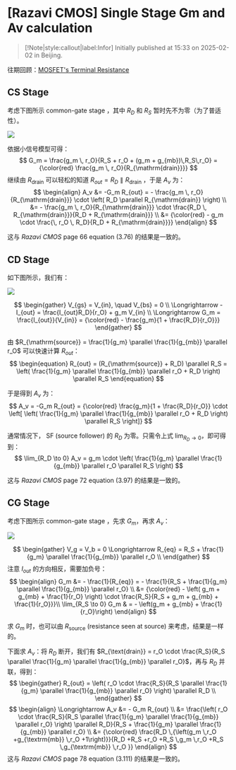 # [Razavi CMOS] Single Stage Gm and Av calculation

> [!Note|style:callout|label:Infor]
Initially published at 15:33 on 2025-02-02 in Beijing.

往期回顾：[MOSFET's Terminal Resistance](<Electronics/[Razavi CMOS] MOSFET's Terminal Resistance.md>)


## CS Stage

考虑下图所示 common-gate stage ，其中 $R_D$ 和 $R_S$ 暂时先不为零（为了普适性）。
<div class="center"><img src="https://imagebank-0.oss-cn-beijing.aliyuncs.com/VS-PicGo/2025-01-30-02-02-46_[Razavi CMOS] Single Stage Gm Av calculation.png"/></div>

依据小信号模型可得：
$$
G_m = 
\frac{g_m \, r_O}{R_S + r_O + (g_m + g_{mb})\,R_S\,r_O} = {\color{red} \frac{g_m \, r_O}{R_{\mathrm{drain}}}}
$$
继续由 $R_{\mathrm{drain}}$ 可以轻松的知道 $R_{out} = R_D \parallel R_{\mathrm{drain}}$ ，于是 $A_v$ 为：
$$
\begin{align}
A_v 
&= -G_m R_{out} 
= - \frac{g_m \, r_O}{R_{\mathrm{drain}}} \cdot \left( R_D \parallel R_{\mathrm{drain}} \right)
\\
&= - \frac{g_m \, r_O}{R_{\mathrm{drain}}} \cdot \frac{R_D \, R_{\mathrm{drain}}}{R_D + R_{\mathrm{drain}}} 
\\
&= {\color{red} - g_m \cdot \frac{\, r_O \, R_D}{R_D + R_{\mathrm{drain}}}}
\end{align}
$$

这与 *Razavi CMOS* page 66 equation (3.76) 的结果是一致的。


## CD Stage

如下图所示，我们有：
<div class="center"><img src="https://imagebank-0.oss-cn-beijing.aliyuncs.com/VS-PicGo/2025-01-30-02-02-32_[Razavi CMOS] Single Stage Gm Av calculation.png"/></div>


$$
\begin{gather}
V_{gs} = V_{in}, \quad V_{bs} = 0 \\
\Longrightarrow - I_{out} = \frac{I_{out}R_D}{r_O} + g_m V_{in} \\
\Longrightarrow 
G_m = \frac{I_{out}}{V_{in}} 
= {\color{red} - \frac{g_m}{1 + \frac{R_D}{r_O}}}
\end{gather}
$$

由 $R_{\mathrm{source}} = \frac{1}{g_m} \parallel \frac{1}{g_{mb}} \parallel r_O$ 可以快速计算 $R_{out}$：
$$
\begin{equation}
R_{out} = (R_{\mathrm{source}} + R_D) \parallel R_S 
= \left( \frac{1}{g_m} \parallel \frac{1}{g_{mb}} \parallel r_O + R_D \right) \parallel R_S 
\end{equation}
$$

于是得到 $A_v$ 为：
$$
A_v = -G_m R_{out} = 
{\color{red} \frac{g_m}{1 + \frac{R_D}{r_O}} \cdot \left[ \left( \frac{1}{g_m} \parallel \frac{1}{g_{mb}} \parallel r_O + R_D \right) \parallel R_S  \right]}
$$

通常情况下， SF (source follower) 的 $R_D$ 为零。只需令上式 $\lim_{R_D \to 0}$，即可得到：
$$
\lim_{R_D \to 0} A_v = 
g_m \cdot \left( \frac{1}{g_m} \parallel \frac{1}{g_{mb}} \parallel r_O \parallel R_S \right) 
$$

这与 *Razavi CMOS* page 72 equation (3.97) 的结果是一致的。

## CG Stage

考虑下图所示 common-gate stage ，先求 $G_m$，再求 $A_v$：

<div class="center"><img src="https://imagebank-0.oss-cn-beijing.aliyuncs.com/VS-PicGo/2025-01-30-01-12-06_[Razavi CMOS] Single Stage Gm Av calculation.png"/></div>

$$
\begin{gather}
V_g = V_b = 0 \Longrightarrow 
R_{eq} = R_S + \frac{1}{g_m} \parallel \frac{1}{g_{mb}} \parallel r_O
\\
\end{gather}
$$
注意 $I_{out}$ 的方向相反，需要加负号：
$$
\begin{align}
G_m 
&= - \frac{1}{R_{eq}} = - \frac{1}{R_S + \frac{1}{g_m} \parallel \frac{1}{g_{mb}} \parallel r_O} \\
&= {\color{red} - \left( g_m + g_{mb} + \frac{1}{r_O} \right) \cdot  \frac{R_S}{R_S + g_m + g_{mb} + \frac{1}{r_O}}}\\
\lim_{R_S \to 0} G_m & = -  \left(g_m + g_{mb} + \frac{1}{r_O}\right)
\end{align}
$$

求 $G_m$ 时，也可以由 $R_{\mathrm{source}}$ (resistance seen at source) 来考虑，结果是一样的。

下面求 $A_v$：将 $R_D$ 断开，我们有 $R_{\text{drain}} = r_O \cdot \frac{R_S}{R_S \parallel \frac{1}{g_m} \parallel \frac{1}{g_{mb}} \parallel r_O}$，再与 $R_D$ 并联，得到：
$$
\begin{gather}
R_{out} = 
\left( r_O \cdot \frac{R_S}{R_S \parallel \frac{1}{g_m} \parallel \frac{1}{g_{mb}} \parallel r_O} \right) \parallel R_D \\
\end{gather}
$$
$$
\begin{align}
\Longrightarrow 
A_v 
&= - G_m R_{out} \\
&= \frac{\left( r_O \cdot \frac{R_S}{R_S \parallel \frac{1}{g_m} \parallel \frac{1}{g_{mb}} \parallel r_O} \right) \parallel R_D}{R_S + \frac{1}{g_m} \parallel \frac{1}{g_{mb}} \parallel r_O} \\
&=
{\color{red} \frac{R_D \,{\left(g_m \,r_O +g_{\textrm{mb}} \,r_O +1\right)}}{R_D +R_S +r_O +R_S \,g_m \,r_O +R_S \,g_{\textrm{mb}} \,r_O }}
\end{align}
$$
这与 *Razavi CMOS* page 78 equation (3.111) 的结果是一致的。